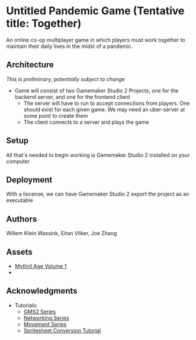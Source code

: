 # Untitled Pandemic Game (Tentative title: Together)

An online co-op multiplayer game in which players must work together to maintain their daily lives in the midst of a pandemic.

## Architecture

*This is preliminary, potentially subject to change*

* Game will consist of two Gamemaker Studio 2 Projects, one for the backend server, and one for the frontend client
  * The server will have to run to accept connections from players. One should exist for each given game. We may need an uber-server at some point to create them
  * The client connects to a server and plays the game

## Setup

All that's needed to begin working is Gamemaker Studio 2 installed on your computer

## Deployment

With a liscense, we can have Gamemaker Studio 2 export the project as an executable

## Authors

Willem Klein Wassink, Eitan Vilker, Joe Zhang

## Assets
* [Mythril Age Volume 1](https://mythril-age.itch.io/mythril-age-sprites-volume-1)
* 

## Acknowledgments

* Tutorials:
  * [GMS2 Series](https://www.youtube.com/watch?v=raGK_j1NVdE&list=PLhIbBGhnxj5JcbfoxS_CWTnImRL_wB_Wg)
  * [Networking Series](https://youtu.be/NbsXRuNijlo)
  * [Movement Series](https://www.youtube.com/watch?v=0-a0Fak7cjk)
  * [Spritesheet Conversion Tutorial](https://youtu.be/0boZofzJfME)